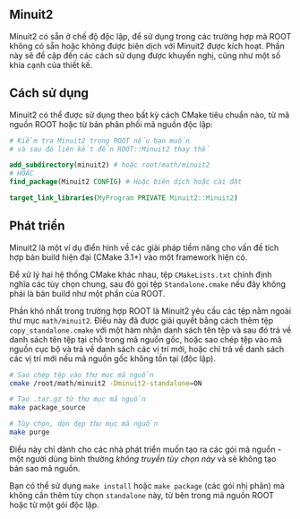 ## Minuit2

Minuit2 có sẵn ở chế độ độc lập, để sử dụng trong các trường hợp mà ROOT không có sẵn hoặc không được biên dịch với Minuit2 được kích hoạt. Phần này sẽ đề cập đến các cách sử dụng được khuyến nghị, cũng như một số khía cạnh của thiết kế.

## Cách sử dụng

Minuit2 có thể được sử dụng theo bất kỳ cách CMake tiêu chuẩn nào, từ mã nguồn ROOT hoặc từ bản phân phối mã nguồn độc lập:

```cmake
# Kiểm tra Minuit2 trong ROOT nếu bạn muốn
# và sau đó liên kết đến ROOT::Minuit2 thay thế

add_subdirectory(minuit2) # hoặc root/math/minuit2
# HOẶC
find_package(Minuit2 CONFIG) # Hoặc biên dịch hoặc cài đặt

target_link_libraries(MyProgram PRIVATE Minuit2::Minuit2)
```

## Phát triển

Minuit2 là một ví dụ điển hình về các giải pháp tiềm năng cho vấn đề tích hợp bản build hiện đại (CMake 3.1+) vào một framework hiện có.

Để xử lý hai hệ thống CMake khác nhau, tệp `CMakeLists.txt` chính định nghĩa các tùy chọn chung, sau đó gọi tệp `Standalone.cmake` nếu đây không phải là bản build như một phần của ROOT.

Phần khó nhất trong trường hợp ROOT là Minuit2 yêu cầu các tệp nằm ngoài thư mục `math/minuit2`. Điều này đã được giải quyết bằng cách thêm tệp `copy_standalone.cmake` với một hàm nhận danh sách tên tệp và sau đó trả về danh sách tên tệp tại chỗ trong mã nguồn gốc, hoặc sao chép tệp vào mã nguồn cục bộ và trả về danh sách các vị trí mới, hoặc chỉ trả về danh sách các vị trí mới nếu mã nguồn gốc không tồn tại (độc lập).

```bash
# Sao chép tệp vào thư mục mã nguồn
cmake /root/math/minuit2 -Dminuit2-standalone=ON

# Tạo .tar.gz từ thư mục mã nguồn
make package_source

# Tùy chọn, dọn dẹp thư mục mã nguồn
make purge
```

Điều này chỉ dành cho các nhà phát triển muốn tạo ra các gói mã nguồn - một người dùng bình thường _không truyền tùy chọn này_ và sẽ không tạo bản sao mã nguồn.

Bạn có thể sử dụng `make install` hoặc `make package` (các gói nhị phân) mà không cần thêm tùy chọn `standalone` này, từ bên trong mã nguồn ROOT hoặc từ một gói độc lập.

[minuit2]: https://root.cern.ch

